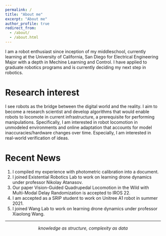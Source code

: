 ```yaml
---
permalink: /
title: "About me"
excerpt: "About me"
author_profile: true
redirect_from: 
  - /about/
  - /about.html
---
```


I am a robot enthusiast since inception of my middleschool, currently learning at the University of California, San Diego for Electrical Engineering Major with a depth in Mechine Learning and Control. I have applied to graduate robotics programs and is currently deciding my next step in robotics. 

Research interest
======
I see robots as the bridge between the digital world and the reality. I aim to become a research scientist and develop algorithms that would enable robots to locomote in current infrastructure, a prerequisite for performing manipulations. Specifically, I am interested in robot locomotion in unmodeled environments and online adaptation that accounts for model inaccuracies/hardware changes over time. Especially, I am interested in real-world verification of ideas.

Recent News
======
1. I compiled my experience with photometric calibration into a document.
2. I joined Existential Robotics Lab to work on learning drone dynamics under professor Nikolay Atanasov. 
3. Our paper Vision-Guided Quadrupedal Locomotion in the Wild with Multi-Modal Delay Randomization is accepted to IROS 22. 
4. I am accepted as a SRIP student to work on Unitree A1 robot in summer 2021. 
5. I joined Wang Lab to work on learning drone dynamics under professor Xiaolong Wang.

------
<div align="center">
  <i> knowledge as structure, complexity as data </i>
<div>